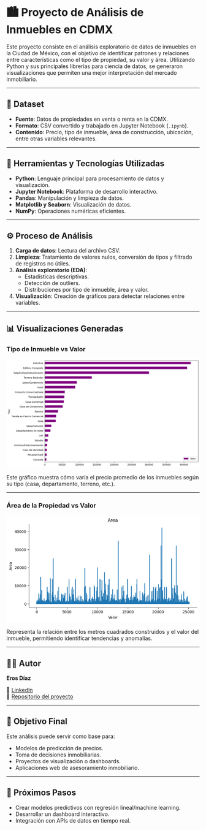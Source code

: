 # 🏙️ Proyecto de Análisis de Inmuebles en CDMX

Este proyecto consiste en el análisis exploratorio de datos de inmuebles en la Ciudad de México, con el objetivo de identificar patrones y relaciones entre características como el tipo de propiedad, su valor y área. Utilizando Python y sus principales librerías para ciencia de datos, se generaron visualizaciones que permiten una mejor interpretación del mercado inmobiliario.

---

## 📁 Dataset

- **Fuente**: Datos de propiedades en venta o renta en la CDMX.
- **Formato**: CSV convertido y trabajado en Jupyter Notebook (`.ipynb`).
- **Contenido**: Precio, tipo de inmueble, área de construcción, ubicación, entre otras variables relevantes.

---

## 🧰 Herramientas y Tecnologías Utilizadas

- **Python**: Lenguaje principal para procesamiento de datos y visualización.
- **Jupyter Notebook**: Plataforma de desarrollo interactivo.
- **Pandas**: Manipulación y limpieza de datos.
- **Matplotlib y Seaborn**: Visualización de datos.
- **NumPy**: Operaciones numéricas eficientes.

---

## ⚙️ Proceso de Análisis

1. **Carga de datos**: Lectura del archivo CSV.
2. **Limpieza**: Tratamiento de valores nulos, conversión de tipos y filtrado de registros no útiles.
3. **Análisis exploratorio (EDA)**:
   - Estadísticas descriptivas.
   - Detección de outliers.
   - Distribuciones por tipo de inmueble, área y valor.
4. **Visualización**: Creación de gráficos para detectar relaciones entre variables.

---

## 📊 Visualizaciones Generadas

### Tipo de Inmueble vs Valor

![Tipo de Inmueble x Valor](./Tipo%20de%20Inmueble%20x%20Valor.png)

Este gráfico muestra cómo varía el precio promedio de los inmuebles según su tipo (casa, departamento, terreno, etc.).

---

### Área de la Propiedad vs Valor

![Área de la propiedad x Valor](./Area%20de%20la%20propiedad%20x%20Valor.png)

Representa la relación entre los metros cuadrados construidos y el valor del inmueble, permitiendo identificar tendencias y anomalías.

---

## 👨‍💻 Autor

**Eros Díaz**

📎 [LinkedIn](https://www.linkedin.com/in/eros-diaz)  
📁 [Repositorio del proyecto](https://github.com/ErosAlexander/Proyecto-Inmuebles)

---

## 📌 Objetivo Final

Este análisis puede servir como base para:
- Modelos de predicción de precios.
- Toma de decisiones inmobiliarias.
- Proyectos de visualización o dashboards.
- Aplicaciones web de asesoramiento inmobiliario.

---

## 🚀 Próximos Pasos

- Crear modelos predictivos con regresión lineal/machine learning.
- Desarrollar un dashboard interactivo.
- Integración con APIs de datos en tiempo real.


